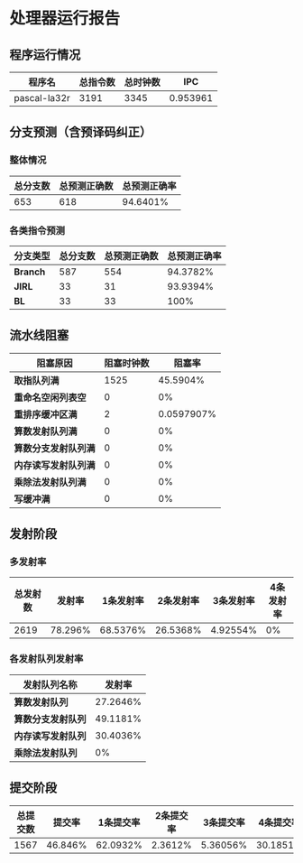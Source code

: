 # 处理器运行报告
## 程序运行情况
|程序名|总指令数|总时钟数|IPC|
|---|---|---|---|
|pascal-la32r|3191|3345|0.953961|

## 分支预测（含预译码纠正）
### 整体情况
|总分支数|总预测正确数|总预测正确率|
|---|---|---|
|653|618|94.6401%|

### 各类指令预测
|分支类型|总分支数|总预测正确数|总预测正确率|
|---|---|---|---|
|**Branch**| 587 | 554 | 94.3782%|
|**JIRL**| 33 | 31 | 93.9394%|
|**BL**| 33 | 33 | 100%|

## 流水线阻塞
|阻塞原因|阻塞时钟数|阻塞率|
|---|---|---|
|**取指队列满**| 1525 | 45.5904%|
|**重命名空闲列表空**|0 | 0%|
|**重排序缓冲区满**|2 | 0.0597907%|
|**算数发射队列满**|0 | 0%|
|**算数分支发射队列满**|0 | 0%|
|**内存读写发射队列满**|0 | 0%|
|**乘除法发射队列满**|0 | 0%|
|**写缓冲满**|0 | 0%|

## 发射阶段
### 多发射率
|总发射数|发射率|1条发射率|2条发射率|3条发射率|4条发射率|
|---|---|---|---|---|---|
|2619|78.296%|68.5376%|26.5368%|4.92554%|0%|

### 各发射队列发射率
|发射队列名称|发射率|
|---|---|
|**算数发射队列**|27.2646%|
|**算数分支发射队列**|49.1181%|
|**内存读写发射队列**|30.4036%|
|**乘除法发射队列**|0%|

## 提交阶段
|总提交数|提交率|1条提交率|2条提交率|3条提交率|4条提交率|
|---|---|---|---|---|---|
|1567|46.846%|62.0932%|2.3612%|5.36056%|30.1851%|
